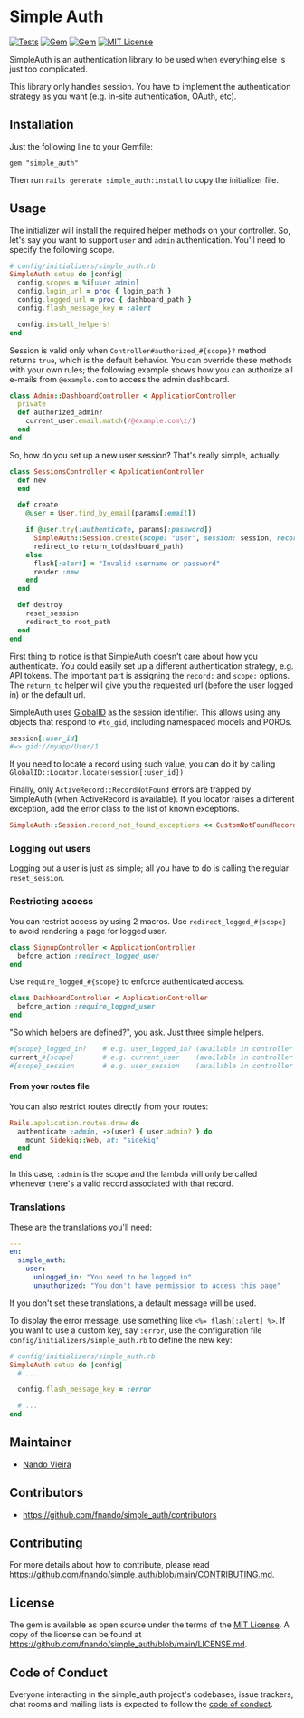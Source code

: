 # Simple Auth

[![Tests](https://github.com/fnando/simple_auth/workflows/ruby-tests/badge.svg)](https://github.com/fnando/simple_auth)
[![Gem](https://img.shields.io/gem/v/simple_auth.svg)](https://rubygems.org/gems/simple_auth)
[![Gem](https://img.shields.io/gem/dt/simple_auth.svg)](https://rubygems.org/gems/simple_auth)
[![MIT License](https://img.shields.io/:License-MIT-blue.svg)](https://tldrlegal.com/license/mit-license)

SimpleAuth is an authentication library to be used when everything else is just
too complicated.

This library only handles session. You have to implement the authentication
strategy as you want (e.g. in-site authentication, OAuth, etc).

## Installation

Just the following line to your Gemfile:

    gem "simple_auth"

Then run `rails generate simple_auth:install` to copy the initializer file.

## Usage

The initializer will install the required helper methods on your controller. So,
let's say you want to support `user` and `admin` authentication. You'll need to
specify the following scope.

```ruby
# config/initializers/simple_auth.rb
SimpleAuth.setup do |config|
  config.scopes = %i[user admin]
  config.login_url = proc { login_path }
  config.logged_url = proc { dashboard_path }
  config.flash_message_key = :alert

  config.install_helpers!
end
```

Session is valid only when `Controller#authorized_#{scope}?` method returns
`true`, which is the default behavior. You can override these methods with your
own rules; the following example shows how you can authorize all e-mails from
`@example.com` to access the admin dashboard.

```ruby
class Admin::DashboardController < ApplicationController
  private
  def authorized_admin?
    current_user.email.match(/@example.com\z/)
  end
end
```

So, how do you set up a new user session? That's really simple, actually.

```ruby
class SessionsController < ApplicationController
  def new
  end

  def create
    @user = User.find_by_email(params[:email])

    if @user.try(:authenticate, params[:password])
      SimpleAuth::Session.create(scope: "user", session: session, record: @user)
      redirect_to return_to(dashboard_path)
    else
      flash[:alert] = "Invalid username or password"
      render :new
    end
  end

  def destroy
    reset_session
    redirect_to root_path
  end
end
```

First thing to notice is that SimpleAuth doesn't care about how you
authenticate. You could easily set up a different authentication strategy, e.g.
API tokens. The important part is assigning the `record:` and `scope:` options.
The `return_to` helper will give you the requested url (before the user logged
in) or the default url.

SimpleAuth uses [GlobalID](https://github.com/rails/globalid) as the session
identifier. This allows using any objects that respond to `#to_gid`, including
namespaced models and POROs.

```ruby
session[:user_id]
#=> gid://myapp/User/1
```

If you need to locate a record using such value, you can do it by calling
`GlobalID::Locator.locate(session[:user_id])`

Finally, only `ActiveRecord::RecordNotFound` errors are trapped by SimpleAuth
(when ActiveRecord is available). If you locator raises a different exception,
add the error class to the list of known exceptions.

```ruby
SimpleAuth::Session.record_not_found_exceptions << CustomNotFoundRecordError
```

### Logging out users

Logging out a user is just as simple; all you have to do is calling the regular
`reset_session`.

### Restricting access

You can restrict access by using 2 macros. Use `redirect_logged_#{scope}` to
avoid rendering a page for logged user.

```ruby
class SignupController < ApplicationController
  before_action :redirect_logged_user
end
```

Use `require_logged_#{scope}` to enforce authenticated access.

```ruby
class DashboardController < ApplicationController
  before_action :require_logged_user
end
```

"So which helpers are defined?", you ask. Just three simple helpers.

```ruby
#{scope}_logged_in?    # e.g. user_logged_in? (available in controller & views)
current_#{scope}       # e.g. current_user    (available in controller & views)
#{scope}_session       # e.g. user_session    (available in controller & views)
```

#### From your routes file

You can also restrict routes directly from your routes:

```ruby
Rails.application.routes.draw do
  authenticate :admin, ->(user) { user.admin? } do
    mount Sidekiq::Web, at: "sidekiq"
  end
end
```

In this case, `:admin` is the scope and the lambda will only be called whenever
there's a valid record associated with that record.

### Translations

These are the translations you'll need:

```yaml
---
en:
  simple_auth:
    user:
      unlogged_in: "You need to be logged in"
      unauthorized: "You don't have permission to access this page"
```

If you don't set these translations, a default message will be used.

To display the error message, use something like `<%= flash[:alert] %>`. If you
want to use a custom key, say `:error`, use the configuration file
`config/initializers/simple_auth.rb` to define the new key:

```ruby
# config/initializers/simple_auth.rb
SimpleAuth.setup do |config|
  # ...

  config.flash_message_key = :error

  # ...
end
```

## Maintainer

- [Nando Vieira](https://github.com/fnando)

## Contributors

- https://github.com/fnando/simple_auth/contributors

## Contributing

For more details about how to contribute, please read
https://github.com/fnando/simple_auth/blob/main/CONTRIBUTING.md.

## License

The gem is available as open source under the terms of the
[MIT License](https://opensource.org/licenses/MIT). A copy of the license can be
found at https://github.com/fnando/simple_auth/blob/main/LICENSE.md.

## Code of Conduct

Everyone interacting in the simple_auth project's codebases, issue trackers,
chat rooms and mailing lists is expected to follow the
[code of conduct](https://github.com/fnando/simple_auth/blob/main/CODE_OF_CONDUCT.md).
